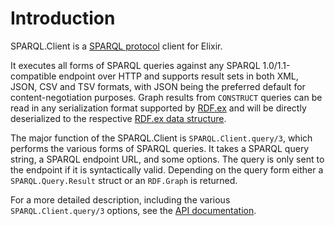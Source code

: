 # Introduction

SPARQL.Client is a [SPARQL protocol](https://www.w3.org/TR/sparql11-protocol/) client for Elixir. 

It executes all forms of SPARQL queries against any SPARQL 1.0/1.1-compatible endpoint over HTTP and supports result sets in both XML, JSON, CSV and TSV formats, with JSON being the preferred default for content-negotiation purposes.
Graph results from `CONSTRUCT` queries can be read in any serialization format supported by [RDF.ex](/rdf-ex/serializations) and will be directly deserialized to the respective [RDF.ex data structure](/rdf-ex/data-structures).


The major function of the SPARQL.Client is `SPARQL.Client.query/3`, which performs the various forms of SPARQL queries. It takes a SPARQL query string, a SPARQL endpoint URL, and some options. The query is only sent to the endpoint if it is syntactically valid. Depending on the query form either a `SPARQL.Query.Result` struct or an `RDF.Graph` is returned.

For a more detailed description, including the various `SPARQL.Client.query/3` options, see the [API documentation](http://hexdocs.pm/sparql_client/SPARQL.Client.html#query/3).
